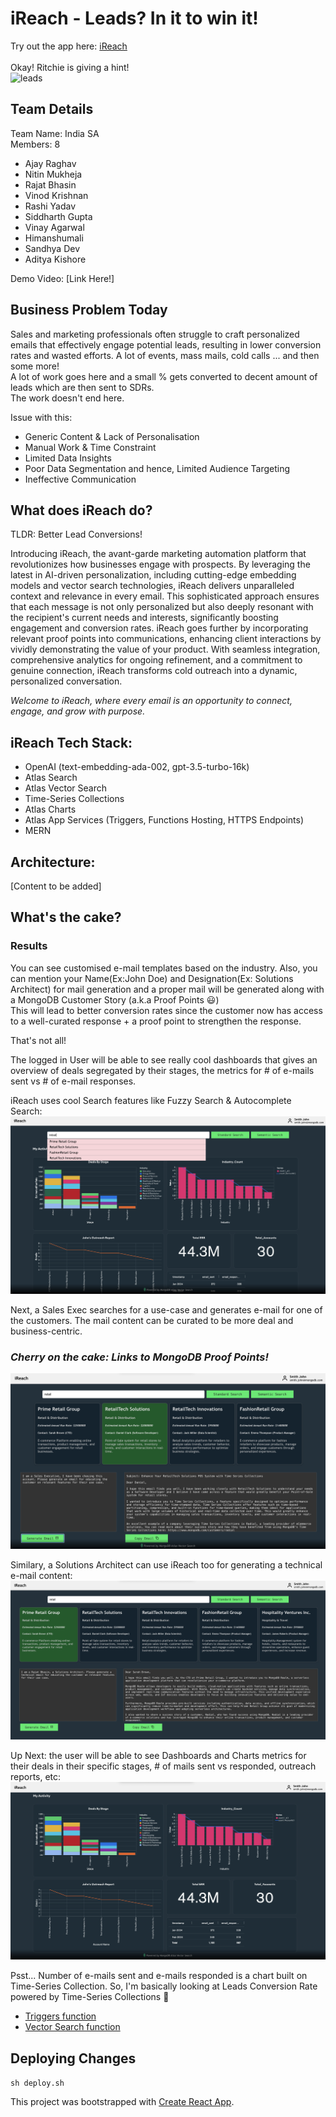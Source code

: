 # iReach - Leads? In it to win it!

Try out the app here: [iReach](https://ireach-dodfh.mongodbstitch.com/)
\
\
Okay! Ritchie is giving a hint!\
![leads](https://github.com/sandhyadev01/Hackathon2024_IndiaSA/assets/30409471/55686f93-025d-4c5c-b25f-0e98df95f494)


## Team Details
Team Name: India SA\
Members: 8
- Ajay Raghav
- Nitin Mukheja
- Rajat Bhasin
- Vinod Krishnan
- Rashi Yadav
- Siddharth Gupta
- Vinay Agarwal
- Himanshumali
- Sandhya Dev
- Aditya Kishore


Demo Video: [Link Here!]


## Business Problem Today
Sales and marketing professionals often struggle to craft personalized emails that effectively engage potential leads, resulting in lower conversion rates and wasted efforts.
A lot of events, mass mails, cold calls ... and then some more!\
A lot of work goes here and a small % gets converted to decent amount of leads which are then sent to SDRs.\
The work doesn't end here.

Issue with this:
- Generic Content & Lack of Personalisation
- Manual Work & Time Constraint
- Limited Data Insights
- Poor Data Segmentation and hence, Limited Audience Targeting
- Ineffective Communication



## What does iReach do?
TLDR: Better Lead Conversions!


Introducing iReach, the avant-garde marketing automation platform that revolutionizes how businesses engage with prospects. By leveraging the latest in AI-driven personalization, including cutting-edge embedding models and vector search technologies, iReach delivers unparalleled context and relevance in every email. This sophisticated approach ensures that each message is not only personalized but also deeply resonant with the recipient's current needs and interests, significantly boosting engagement and conversion rates. iReach goes further by incorporating relevant proof points into communications, enhancing client interactions by vividly demonstrating the value of your product. With seamless integration, comprehensive analytics for ongoing refinement, and a commitment to genuine connection, iReach transforms cold outreach into a dynamic, personalized conversation.

_Welcome to iReach, where every email is an opportunity to connect, engage, and grow with purpose._

## iReach Tech Stack: 
- OpenAI (text-embedding-ada-002, gpt-3.5-turbo-16k)
- Atlas Search
- Atlas Vector Search
- Time-Series Collections
- Atlas Charts
- Atlas App Services (Triggers, Functions Hosting, HTTPS Endpoints)
- MERN

## Architecture:
[Content to be added]



## What's the cake? 

### Results
You can see customised e-mail templates based on the industry. Also, you can mention your Name(Ex:John Doe) and Designation(Ex: Solutions Architect) for mail generation and a proper mail will be generated along with a MongoDB Customer Story (a.k.a Proof Points 😃)
\
This will lead to better conversion rates since the customer now has access to a well-curated response + a proof point to strengthen the response.

That's not all!

The logged in User will be able to see really cool dashboards that gives an overview of deals segregated by their stages, the metrics for # of e-mails sent vs # of e-mail responses.

iReach uses cool Search features like Fuzzy Search & Autocomplete Search:
![Fuzzy](https://github.com/sandhyadev01/Hackathon2024_IndiaSA/blob/aee92aeb20d62599693e6f7d9027fdb32974ad91/FuzzySearch_Autocomplete.png)


Next, a Sales Exec searches for a use-case and generates e-mail for one of the customers. The mail content can be curated to be more deal and business-centric.
### _Cherry on the cake: Links to MongoDB Proof Points!_
![SalesExec](https://github.com/sandhyadev01/Hackathon2024_IndiaSA/blob/aee92aeb20d62599693e6f7d9027fdb32974ad91/Retail_SalesExec_MailGen.png)


Similary, a Solutions Architect can use iReach too for generating a technical e-mail content:
![SAMailGen](https://github.com/sandhyadev01/Hackathon2024_IndiaSA/blob/aee92aeb20d62599693e6f7d9027fdb32974ad91/SA_TechnicalMailGen.png)


Up Next: the user will be able to see Dashboards and Charts metrics for their deals in their specific stages, # of mails sent vs responded, outreach reports, etc:
![ChartsDashboard](https://github.com/sandhyadev01/Hackathon2024_IndiaSA/blob/aee92aeb20d62599693e6f7d9027fdb32974ad91/ChartsDashboard.png)


Psst... Number of e-mails sent and e-mails responded is a chart built on Time-Series Collection.
So, I'm basically looking at Leads Conversion Rate powered by Time-Series Collections 🤍

- [Triggers function](/Triggers/functions/Atlas_Triggers_openAI_scheduled_1689945708.js)
- [Vector Search function](/Triggers/functions/vector.js)

## Deploying Changes
`sh deploy.sh`

This project was bootstrapped with [Create React App](https://github.com/facebook/create-react-app).
